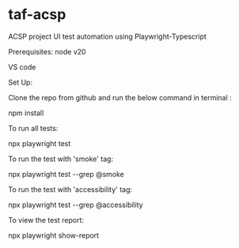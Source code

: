 # taf-acsp
ACSP project UI test automation using Playwright-Typescript

Prerequisites:
node v20

VS code

Set Up:

Clone the repo from github and run the below command in terminal :

npm install

To run all tests:

npx playwright test

To run the test with 'smoke' tag:

npx playwright test --grep @smoke

To run the test with 'accessibility' tag:

npx playwright test --grep @accessibility

To view the test report:

npx playwright show-report


